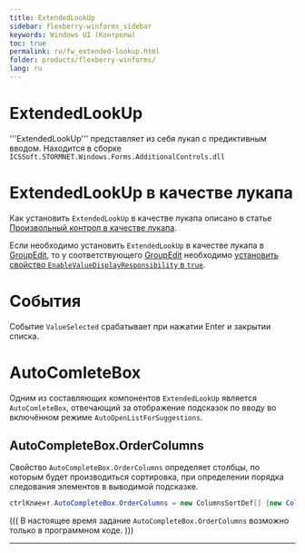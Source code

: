 ```yaml
---
title: ExtendedLookUp
sidebar: flexberry-winforms_sidebar
keywords: Windows UI (Контролы)
toc: true
permalink: ru/fw_extended-lookup.html
folder: products/flexberry-winforms/
lang: ru
---
```

# ExtendedLookUp
'''ExtendedLookUp''' представляет из себя лукап с предиктивным вводом. Находится в сборке `ICSSoft.STORMNET.Windows.Forms.AdditionalControls.dll`

# ExtendedLookUp в качестве лукапа
Как установить `ExtendedLookUp` в качестве лукапа описано в статье [Произвольный контрол в качестве лукапа](fo_custom-lookup.html). 

Если необходимо установить `ExtendedLookUp` в качестве лукапа в [GroupEdit](group-edit.html), то у соответствующего [GroupEdit](group-edit.html) необходимо [установить свойство `EnableValueDisplayResponsibility` в `true`](displaying-master-in--group-edit.html).

# События
Событие `ValueSelected` срабатывает при нажатии Enter и закрытии списка.

# AutoComleteBox
Одним из составляющих компонентов `ExtendedLookUp` является `AutoComleteBox`, отвечающий за отображение подсказок по вводу во включённом режиме `AutoOpenListForSuggestions`.

## AutoCompleteBox.OrderColumns
Свойство `AutoCompleteBox.OrderColumns` определяет столбцы, по которым будет производиться сортировка, при определении порядка следования элементов в выводимой подсказке. 

```cs
ctrlКлиент.AutoCompleteBox.OrderColumns = new ColumnsSortDef[] {new ColumnsSortDef("Прописка", SortOrder.Asc) };
```


(((
<msg type=note>В настоящее время задание `AutoCompleteBox.OrderColumns` возможно только в программном коде.</msg>
)))

 

----